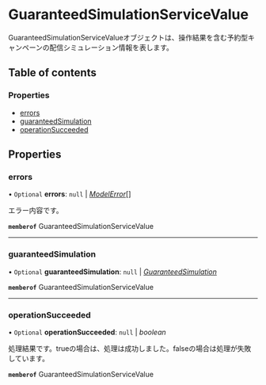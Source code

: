 # GuaranteedSimulationServiceValue


<div lang=\"ja\">GuaranteedSimulationServiceValueオブジェクトは、操作結果を含む予約型キャンペーンの配信シミュレーション情報を表します。</div> 

## Table of contents

### Properties

- [errors](guaranteedsimulationservicevalue.md#errors)
- [guaranteedSimulation](guaranteedsimulationservicevalue.md#guaranteedsimulation)
- [operationSucceeded](guaranteedsimulationservicevalue.md#operationsucceeded)

## Properties

### errors

• `Optional` **errors**: ``null`` \| [*ModelError*](modelerror.md)[]

<div lang=\"ja\">エラー内容です。</div> 

**`memberof`** GuaranteedSimulationServiceValue

___

### guaranteedSimulation

• `Optional` **guaranteedSimulation**: ``null`` \| [*GuaranteedSimulation*](guaranteedsimulation.md)

**`memberof`** GuaranteedSimulationServiceValue

___

### operationSucceeded

• `Optional` **operationSucceeded**: ``null`` \| *boolean*

<div lang=\"ja\">処理結果です。trueの場合は、処理は成功しました。falseの場合は処理が失敗しています。</div> 

**`memberof`** GuaranteedSimulationServiceValue
